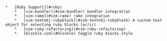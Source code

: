 
    *   [Ruby Support](#ruby)
        *   [vim-bundler](#vim-bundler) bundler integration
        *   [vim-rake](#vim-rake) rake integration
        *   [vim-textobj-rubyblock](#vim-textobj-rubyblock) A custom text object for selecting ruby blocks (ar/ir)
        *   [vim-ruby-refactoring](#vim-ruby-refactoring)
        *   [blockle.vim](#blockle) toggle ruby blocks style
